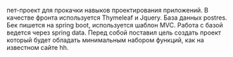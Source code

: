 пет-проект для прокачки навыков проектирования приложений.
В качестве фронта используется Thymeleaf и Jquery. База данных postres.
Бек пишется на spring boot, используется шаблон MVC. Работа с базой ведется через spring data.
Перед собой поставил цель создать проект который будет обладать минимальным набором функций, как на известном сайте hh.
